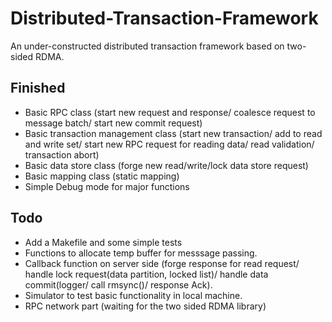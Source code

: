 # Distributed-Transaction-Framework
An under-constructed distributed transaction framework based on two-sided RDMA.

## Finished
* Basic RPC class (start new request and response/ coalesce request to message batch/ start new commit request)
* Basic transaction management class (start new transaction/ add to read and write set/ start new RPC request for reading data/ read validation/ transaction abort)
* Basic data store class (forge new read/write/lock data store request)
* Basic mapping class (static mapping)
* Simple Debug mode for major functions

## Todo
* Add a Makefile and some simple tests
* Functions to allocate temp buffer for messsage passing.
* Callback function on server side (forge response for read request/ handle lock request(data partition, locked list)/ handle data commit(logger/ call rmsync()/ response Ack).
* Simulator to test basic functionality in local machine.
* RPC network part (waiting for the two sided RDMA library)

